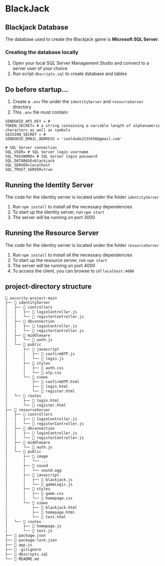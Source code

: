 # BlackJack

## Blackjack Database
The database used to create the Blackjack game is **Microsoft SQL Server**.
### Creating the database locally
1. Open your local SQL Server Management Studio and connect to a server user of your choice
2. Run script `dbscripts.sql` to create database and tables

## Do before startup...
1. Create a `.env` file under the `identityServer` and `resourceServer` directory
2. This `.env` file must contain:
```
SENDGRID_API_KEY = # 
TOKEN_SECRET= # a string containing a variable length of alphanumeric characters as well as symbols
SESSION_SECRET = #
SENDGRID_EMAIL_ADDRESS = 'cooldude2233456@gmail.com'

# SQL Server connection
SQL_USER= # SQL Server login username
SQL_PASSWORD= # SQL Server login password
SQL_DATABASE=blackjack
SQL_SERVER=localhost
SQL_TRUST_SERVER=true
```

## Running the Identity Server
The code for the identity server is located under the folder `identityServer`
1. Run `npm install` to install all the necessary dependencies
2. To start up the identity server, run `npm start`
3. The server will be running on port 3000

## Running the Resource Server
The code for the identity server is located under the folder `resourceServer`
1. Run `npm install` to install all the necessary dependencies
2. To start up the resource server, run `npm start`
3. The server will be running on port 4000
4. To access the client, you can browse to url `localhost:4000`


## project-directory structure
```bash
🌳 security-project-main
├── 📂 identityServer
│   ├── 📂 controllers
│   │   ├── 📄 loginController.js
│   │   └── 📄 registerController.js
│   ├── 📂 dbconnection
│   │   ├── 📄 loginController.js
│   │   └── 📄 registerController.js
│   ├── 📂 middleware
│   │   └── 📄 auth.js
│   └── 📂 public
│       ├── 📂 javascript
│       │   ├── 📄 confirmOTP.js
│       │   └── 📄 login.js
│       ├── 📂 styles
│       │   ├── 📄 auth.css
│       │   └── 📄 otp.css
│       └── 📂 views
│           ├── 📄 confirmOTP.html
│           ├── 📄 login.html
│           └── 📄 register.html
│   └── 📂 routes
│       ├── 📄 login.html
│       └── 📄 register.html
├── 📂 resourceServer
│   ├── 📂 controllers
│   │   ├── 📄 loginController.js
│   │   └── 📄 registerController.js
│   ├── 📂 dbconnection
│   │   ├── 📄 loginController.js
│   │   └── 📄 registerController.js
│   ├── 📂 middleware
│   │   └── 📄 auth.js
│   └── 📂 public
│       ├── 📂 image
│       │   └── ...
│       ├── 📂 sound
│       │   └── sound.ogg
│       ├── 📂 javascript
│       │   ├── 📄 blackjack.js
│       │   └── 📄 gameLogic.js
│       ├── 📂 styles
│       │   ├── 📄 game.css
│       │   └── 📄 homepage.css
│       └── 📂 views
│           ├── 📄 blackjack.html
│           ├── 📄 homepage.html
│           └── 📄 test.html
│   └── 📂 routes
│       ├── 📄 homepage.js
│       └── 📄 test.js
├── 📄 package.json
├── 📄 package-lock.json
├── 📄 app.js
├── 📄 .gitignore
├── 📄 dbscripts.sql
└── 📄 README.md

